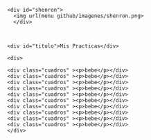 <html>
  <head>
    <meta charset="utf-8">
    <meta lang="es">
    <meta name="EDU">
    <title>Actividades</title>
    <link rel="stylesheet" href="estils.css">
  </head>
  <body>

    <div id="shenron">
      <img url(menu github/imagenes/shenron.png>
      </div>



    <div id="titulo">Mis Practicas</div>

    <div>

    <div class="cuadros" ><p>bebe</p></div>
    <div class="cuadros" ><p>bebe</p></div>
    <div class="cuadros" ><p>bebe</p></div>
    <div class="cuadros" ><p>bebe</p></div>
    <div class="cuadros" ><p>bebe</p></div>
    <div class="cuadros" ><p>bebe</p></div>
    <div class="cuadros" ><p>bebe</p></div>
    <div class="cuadros" ><p>bebe</p></div>
    <div class="cuadros" ><p>bebe</p></div>
    <div class="cuadros" ><p>bebe</p></div>
    </div>






 <div id="nube">
   <a><url(menu github/imagenes/nube.gif)></a>

 </div>



 


